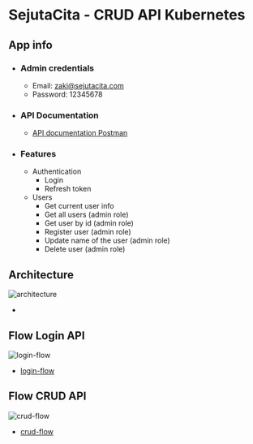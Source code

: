 # SejutaCita - CRUD API Kubernetes

## App info

- ### Admin credentials

  - Email: zaki@sejutacita.com
  - Password: 12345678

- ### API Documentation

  - [API documentation Postman](https://documenter.getpostman.com/view/7470055/TzXzEdCL)

- ### Features
  - Authentication
    - Login
    - Refresh token
  - Users
    - Get current user info
    - Get all users (admin role)
    - Get user by id (admin role)
    - Register user (admin role)
    - Update name of the user (admin role)
    - Delete user (admin role)

## Architecture

![architecture](https://raw.githubusercontent.com/zakiafada32/sc-crud-kubernetes/main/diagram/architecture.png)

- [](https://)

## Flow Login API

![login-flow](https://raw.githubusercontent.com/zakiafada32/sc-crud-kubernetes/main/diagram/login-flow.png)

- [login-flow](https://github.com/zakiafada32/sc-crud-kubernetes/blob/main/diagram/login-flow.png)

## Flow CRUD API

![crud-flow](https://raw.githubusercontent.com/zakiafada32/sc-crud-kubernetes/main/diagram/crud-flow.png)

- [crud-flow](https://github.com/zakiafada32/sc-crud-kubernetes/blob/main/diagram/crud-flow.png)
